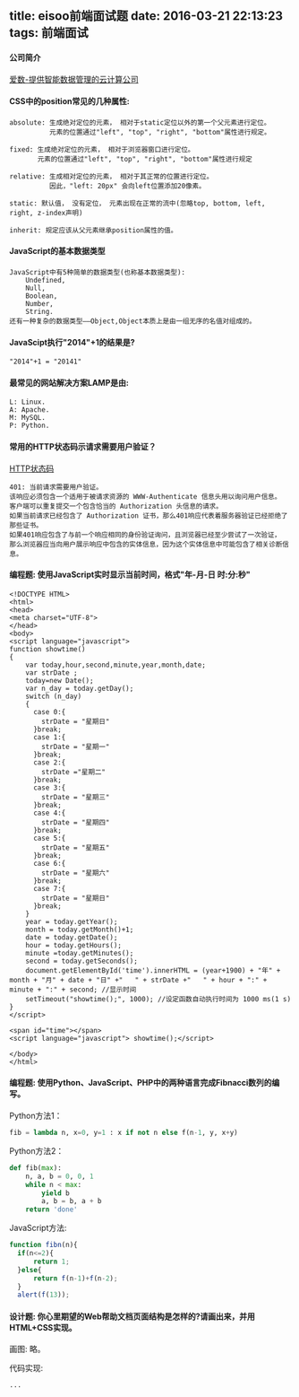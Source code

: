 title: eisoo前端面试题
date: 2016-03-21 22:13:23
tags: 前端面试
---

#### 公司简介
[爱数-提供智能数据管理的云计算公司](www.eisoo.com)

#### CSS中的position常见的几种属性:

```
absolute: 生成绝对定位的元素， 相对于static定位以外的第一个父元素进行定位。
          元素的位置通过"left", "top", "right", "bottom"属性进行规定。

fixed: 生成绝对定位的元素， 相对于浏览器窗口进行定位。
       元素的位置通过"left", "top", "right", "bottom"属性进行规定

relative: 生成相对定位的元素， 相对于其正常的位置进行定位。
          因此，"left: 20px" 会向left位置添加20像素。

static: 默认值， 没有定位， 元素出现在正常的流中(忽略top, bottom, left, right, z-index声明)
      
inherit: 规定应该从父元素继承position属性的值。
```

#### JavaScript的基本数据类型

```
JavaScript中有5种简单的数据类型(也称基本数据类型): 
    Undefined, 
    Null, 
    Boolean, 
    Number, 
    String.
还有一种复杂的数据类型——Object,Object本质上是由一组无序的名值对组成的。
```

#### JavaScipt执行"2014"+1的结果是?

```
"2014"+1 = "20141"
```

#### 最常见的网站解决方案LAMP是由:

```
L: Linux.
A: Apache.
M: MySQL.
P: Python.
```

#### 常用的HTTP状态码示请求需要用户验证？
[HTTP状态码](http://baike.baidu.com/link?url=mvyZuhYfWvdY_dTdpnDmYU-9TucSxqrCTZJKBM8Uv1H7g_tlGHR9CXMiuSv8ig-CAuoxi_mu_Ckm7aCbP6ELI_)

```
401: 当前请求需要用户验证。
该响应必须包含一个适用于被请求资源的 WWW-Authenticate 信息头用以询问用户信息。
客户端可以重复提交一个包含恰当的 Authorization 头信息的请求。
如果当前请求已经包含了 Authorization 证书，那么401响应代表着服务器验证已经拒绝了那些证书。
如果401响应包含了与前一个响应相同的身份验证询问，且浏览器已经至少尝试了一次验证，
那么浏览器应当向用户展示响应中包含的实体信息，因为这个实体信息中可能包含了相关诊断信息。
```

#### 编程题: 使用JavaScript实时显示当前时间，格式"年-月-日 时:分:秒"

```
<!DOCTYPE HTML>
<html>
<head>
<meta charset="UTF-8">
</head>
<body>
<script language="javascript">
function showtime()
{
    var today,hour,second,minute,year,month,date;
    var strDate ;
    today=new Date();
    var n_day = today.getDay();
    switch (n_day)
    {
      case 0:{
        strDate = "星期日"
      }break;
      case 1:{
        strDate = "星期一"
      }break;
      case 2:{
        strDate ="星期二"
      }break;
      case 3:{
        strDate = "星期三"
      }break;
      case 4:{
        strDate = "星期四"
      }break;
      case 5:{
        strDate = "星期五"
      }break;
      case 6:{
        strDate = "星期六"
      }break;
      case 7:{
        strDate = "星期日"
      }break;
    }
    year = today.getYear();
    month = today.getMonth()+1;
    date = today.getDate();
    hour = today.getHours();
    minute =today.getMinutes();
    second = today.getSeconds();
    document.getElementById('time').innerHTML = (year+1900) + "年" + month + "月" + date + "日" +"   " + strDate +"   " + hour + ":" + minute + ":" + second; //显示时间
    setTimeout("showtime();", 1000); //设定函数自动执行时间为 1000 ms(1 s)
}
</script>

<span id="time"></span>
<script language="javascript"> showtime();</script>

</body>
</html>
```

#### 编程题: 使用Python、JavaScript、PHP中的两种语言完成Fibnacci数列的编写。
Python方法1：

```python
fib = lambda n, x=0, y=1 : x if not n else f(n-1, y, x+y)
```

Python方法2：

```python
def fib(max):
    n, a, b = 0, 0, 1
    while n < max:
        yield b
        a, b = b, a + b
    return 'done'
```

JavaScript方法:

```javascript
function fibn(n){
  if(n<=2){
      return 1;
  }else{
      return f(n-1)+f(n-2);
  }
  alert(f(13));
```
#### 设计题: 你心里期望的Web帮助文档页面结构是怎样的?请画出来，并用HTML+CSS实现。
画图: 略。

代码实现:

```
...
```

